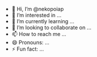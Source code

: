 - 👋 Hi, I’m @nekopoiap
- 👀 I’m interested in ...
- 🌱 I’m currently learning ...
- 💞️ I’m looking to collaborate on ...
- 📫 How to reach me ...
- 😄 Pronouns: ...
- ⚡ Fun fact: ...

<!---
The Nekopoi Apk is an anime-themed program that is simple to use. You may save and watch a ton of awesome videos from this app whenever and wherever you like.
https://apknekopoi.net/
--->
